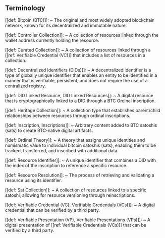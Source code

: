 ## Terminology

[[def: Bitcoin (BTC)]]:
~ The original and most widely adopted blockchain network, known for its decentralized and immutable nature.

[[def: Controller Collection]]:
~ A collection of resources linked through the wallet address currently holding the resource.

[[def: Curated Collection]]:
~ A collection of resources linked through a [[ref: Verifiable Credential (VC)]] that includes a list of resources in a collection.

[[def: Decentralized Identifiers (DIDs)]]:
~ A decentralized identifier is a type of globally unique identifier that enables an entity to be identified in a manner that is verifiable, persistent, and does not require the use of a centralized registry.

[[def: DID Linked Resource, DID Linked Resources]]:
~ A digital resource that is cryptographically linked to a DID through a BTC Ordinal inscription.

[[def: Heritage Collection]]:
~ A collection type that establishes parent/child relationships between resources through ordinal inscriptions.

[[def: Inscription, Inscriptions]]:
~ Arbitrary content added to BTC satoshis (sats) to create BTC-native digital artifacts.

[[def: Ordinal Theory]]:
~ A theory that assigns unique identities and numismatic value to individual bitcoin satoshis (sats), enabling them to be tracked, transferred, and inscribed with additional data.

[[def: Resource Identifier]]:
~ A unique identifier that combines a DID with the index of the inscription to reference a specific resource.

[[def: Resource Resolution]]:
~ The process of retrieving and validating a resource using its identifier.

[[def: Sat Collection]]:
~ A collection of resources linked to a specific satoshi, allowing for resource versioning through reinscriptions.

[[def: Verifiable Credential (VC), Verifiable Credentials (VCs)]]:
~ A digital credential that can be verified by a third party.

[[def: Verifiable Presentation (VP), Verifiable Presentations (VPs)]]:
~ A digital presentation of [[ref: Verifiable Credentials (VCs)]] that can be verified by a third party.